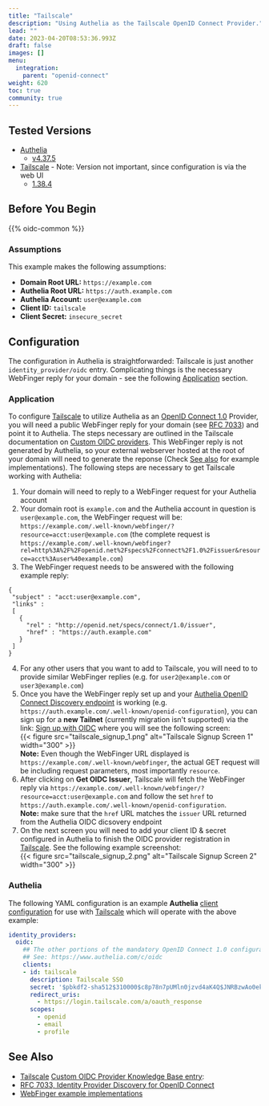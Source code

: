 ```yaml
---
title: "Tailscale"
description: "Using Authelia as the Tailscale OpenID Connect Provider."
lead: ""
date: 2023-04-20T08:53:36.993Z
draft: false
images: []
menu:
  integration:
    parent: "openid-connect"
weight: 620
toc: true
community: true
---
```


## Tested Versions

* [Authelia]
  * [v4.37.5](https://github.com/authelia/authelia/releases/tag/v4.37.5)
* [Tailscale] - Note: Version not important, since configuration is via the web UI
  * [1.38.4](https://github.com/tailscale/tailscale/releases/tag/v1.38.4)

## Before You Begin

{{% oidc-common %}}

### Assumptions

This example makes the following assumptions:

* __Domain Root URL:__ `https://example.com`
* __Authelia Root URL:__ `https://auth.example.com`
* __Authelia Account:__ `user@example.com`
* __Client ID:__ `tailscale`
* __Client Secret:__ `insecure_secret`


## Configuration
The configuration in Authelia is straightforwarded: Tailscale is just another `identity_provider/oidc` entry. Complicating things is the necessary WebFinger reply for your domain - see the following [Application](#application) section.


### Application

To configure [Tailscale] to utilize Authelia as an [OpenID Connect 1.0] Provider, you will need a public WebFinger reply for your domain (see [RFC 7033](https://www.rfc-editor.org/rfc/rfc7033#section-3.1)) and point it to Authelia. The steps necessary are outlined in the Tailscale documentation on [Custom OIDC providers](https://tailscale.com/kb/1240/sso-custom-oidc/). This WebFinger reply is not generated by Authelia, so your external webserver hosted at the root of your domain will need to generate the reponse (Check [See also](#see-also) for example implementations). The following steps are necessary to get Tailscale working with Authelia:

1. Your domain will need to reply to a WebFinger request for your Authelia account
2. Your domain root is `example.com` and the Authelia account in question is `user@example.com`, the WebFinger request will be: `https://example.com/.well-known/webfinger/?resource=acct:user@example.com` (the complete request is `https://example.com/.well-known/webfinger?rel=http%3A%2F%2Fopenid.net%2Fspecs%2Fconnect%2F1.0%2Fissuer&resource=acct%3Auser%40example.com`)
3. The WebFinger request needs to be answered with the following example reply:
```
{
 "subject" : "acct:user@example.com",
 "links" :
 [
   {
     "rel" : "http://openid.net/specs/connect/1.0/issuer",
     "href" : "https://auth.example.com"
   }
 ]
}
```
4. For any other users that you want to add to Tailscale, you will need to to provide similar WebFinger replies (e.g. for `user2@example.com` or `user3@example.com`)
5. Once you have the WebFinger reply set up and your [Authelia OpenID Connect Discovery endpoint](https://www.authelia.com/integration/openid-connect/introduction/#well-known-discovery-endpoints) is working (e.g. `https://auth.example.com/.well-known/openid-configuration`), you can sign up for a **new Tailnet** (currently migration isn't supported) via the link: [Sign up with OIDC](https://login.tailscale.com/start/oidc) where you will see the following screen:  
{{< figure src="tailscale_signup_1.png" alt="Tailscale Signup Screen 1" width="300" >}}  
**Note:** Even though the WebFinger URL displayed is `https://example.com/.well-known/webfinger`, the actual GET request will be including request parameters, most importantly `resource`.
6. After clicking on **Get OIDC Issuer**, Tailscale will fetch the WebFinger reply via `https://example.com/.well-known/webfinger/?resource=acct:user@example.com` and follow the set `href` to `https://auth.example.com/.well-known/openid-configuration`.  
**Note:** make sure that the `href` URL matches the `issuer` URL returned from the Authelia OIDC dicsovery endpoint
7. On the next screen you will need to add your client ID & secret configured in Authelia to finish the OIDC provider registration in [Tailscale]. See the following example screenshot:  
{{< figure src="tailscale_signup_2.png" alt="Tailscale Signup Screen 2" width="300" >}}


### Authelia

The following YAML configuration is an example __Authelia__
[client configuration](../../../configuration/identity-providers/open-id-connect.md#clients) for use with [Tailscale] which
will operate with the above example:

```yaml
identity_providers:
  oidc:
    ## The other portions of the mandatory OpenID Connect 1.0 configuration go here.
    ## See: https://www.authelia.com/c/oidc
    clients:
    - id: tailscale
      description: Tailscale SSO
      secret: '$pbkdf2-sha512$310000$c8p78n7pUMln0jzvd4aK4Q$JNRBzwAo0ek5qKn50cFzzvE9RXV88h1wJn5KGiHrD0YKtZaR/nCb2CJPOsKaPK0hjf.9yHxzQGZziziccp6Yng'  # The digest of 'insecure_secret'.
      redirect_uris:
        - https://login.tailscale.com/a/oauth_response
      scopes:
        - openid
        - email
        - profile
```

## See Also

- [Tailscale] [Custom OIDC Provider Knowledge Base entry](https://tailscale.com/kb/1240/sso-custom-oidc/):
- [RFC 7033, Identity Provider Discovery for OpenID Connect](https://www.rfc-editor.org/rfc/rfc7033#section-3.1)
- [WebFinger example implementations](https://webfinger.net/code/)

[Authelia]: https://www.authelia.com
[Tailscale]: https://tailscale.com
[OpenID Connect 1.0]: ../../openid-connect/introduction.md
